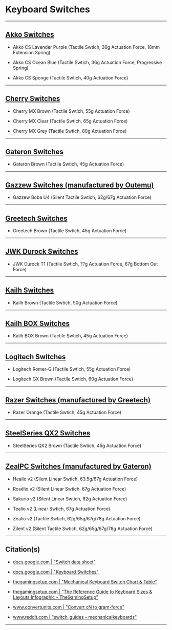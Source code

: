 
# Keyboard Switches

***

## [Akko Switches](https://en.akkogear.com/store/switch/)

- Akko CS Lavender Purple (Tactile Swtich, 36g Actuation Force, 18mm Extension Spring)

- Akko CS Ocean Blue (Tactile Swtich, 36g Actuation Force, Progressive Spring)

- Akko CS Sponge (Tactile Swtich, 40g Actuation Force)

***

## [Cherry Switches](https://www.cherrymx.de/en/mx-original/mx-brown.html)

- Cherry MX Brown (Tactile Swtich, 55g Actuation Force)

- Cherry MX Clear (Tactile Swtich, 65g Actuation Force)

- Cherry MX Grey (Tactile Swtich, 80g Actuation Force)

***

## [Gateron Switches](https://novelkeys.xyz/products/gateron-switches)

- Gateron Brown (Tactile Swtich, 45g Actuation Force)

***

## [Gazzew Switches (manufactured by Outemu)](https://www.rgbkb.net/products/rgb-silent-tactile-switch)

- Gazzew Boba U4 (Silent Tactile Swtich, 62g/67g Actuation Force)

***

## [Greetech Switches](https://novelkeys.xyz/products/greetech-switches)

- Greetech Brown (Tactile Swtich, 45g Actuation Force)

***

## [JWK Durock Switches](https://divinikey.com/collections/jwk-durock-switches)

- JWK Durock T1 (Tactile Swtich, ??g Actuation Force, 67g Bottom Out Force)

***

## [Kailh Switches](https://novelkeys.xyz/products/kailh-switches)

- Kailh Brown (Tactile Swtich, 50g Actuation Force)

***

## [Kailh BOX Switches](https://novelkeys.xyz/products/kailh-box-switches)

- Kailh BOX Brown (Tactile Swtich, 45g Actuation Force)

***

## [Logitech Switches](https://www.logitechg.com/en-us/innovation/mechanical-switches.html)

- Logitech Romer-G (Tactile Swtich, 55g Actuation Force)

- Logitech GX Brown (Tactile Swtich, 60g Actuation Force)

***

## [Razer Switches (manufactured by Greetech)](https://www.razer.com/razer-mechanical-switches)

- Razer Orange (Tactile Swtich, 45g Actuation Force)

***

## [SteelSeries QX2 Switches](https://www.tomshardware.com/news/steelseries-apex-m750-mechanical-keyboard-qx2-switches,35233.html)

- SteelSeries QX2 Brown (Tactile Swtich, 45g Actuation Force)

***

## [ZealPC Switches (manufactured by Gateron)](https://zealpc.net/products/zilent)

- Healio v2 (Silent Linear Swtich, 63.5g/67g Actuation Force)

- Rosélio v2 (Silent Linear Swtich, 67g Actuation Force)

- Sakurio v2 (Silent Linear Swtich, 62g Actuation Force)

- Tealio v2 (Linear Swtich, 67g Actuation Force)

- Zealio v2 (Tactile Swtich, 62g/65g/67g/78g Actuation Force)

- Zilent v2 (Silent Tactile Swtich, 62g/65g/67g/78g Actuation Force)

***

## Citation(s)

- [docs.google.com  |  "Switch data sheet"](https://docs.google.com/spreadsheets/d/1_h6m9-uVLrGwdeIYT7fiMwCVT5jNkijPGHPK2jfhiRI/edit#gid=0)

- [docs.google.com  |  "Keyboard Switches"](https://docs.google.com/spreadsheets/d/161QQynxAtsbUrHK81T7RnCztNaHFYbJXSrnz8kuApJo/edit#gid=0)

- [thegamingsetup.com  |  "Mechanical Keyboard Switch Chart & Table"](https://thegamingsetup.com/gaming-keyboard/buying-guides/keyboard-switch-chart-table)

- [thegamingsetup.com  |  "The Reference Guide to Keyboard Sizes & Layouts Infographic - TheGamingSetup"](https://thegamingsetup.com/gaming-keyboard/buying-guides/keyboard-sizes)

- [www.convertunits.com  |  "Convert cN to gram-force"](https://www.convertunits.com/from/cN/to/gram-force)

- [www.reddit.com  |  "switch_guides - mechanicalkeyboards"](https://www.reddit.com/r/mechanicalkeyboards/wiki/switch_guides/#wiki_keyboard_switch_guides)

***